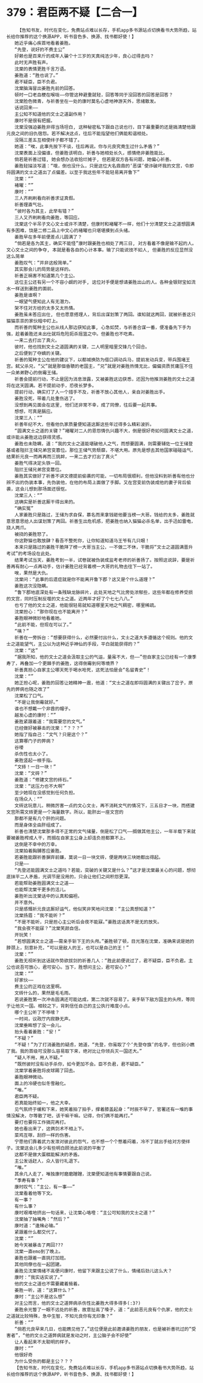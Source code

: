 # 379：君臣两不疑【二合一】
        【告知书友，时代在变化，免费站点难以长存，手机app多书源站点切换看书大势所趋，站长给你推荐的这个换源APP，听书音色多、换源、找书都好使！】
       她近乎痛心疾首地看着姜胜。
       “先登，说好的不费主公”
       好赖也是百来斤的成年人骗个十三岁的天真纯洁少年，良心过得去吗？
       此时无声胜有声。
       沈棠的表情更胜千言万语。
       姜胜道：“胜也说了。”
       君不疑臣，臣不负君。
       沈棠脑海冒出姜胜先前的回答。
       顿时一口老血梗在喉咙——你管这种避重就轻，回答等同于没回答的回答是回答？
       沈棠脸色微青，与祈善坐在一处的康时莫名心虚地神游天外，思绪散发。
       话说回来——
       主公知不知道他的文士之道副作用？
       康时不是很有把握。
       沈棠没强迫姜胜非得当场坦白, 这种秘密私下跟自己说也行，目下最重要的还是搞清楚他跟元良之间的旧仇宿怨。若不解决这点，往后不能指望他们俩能和谐相处。
       没隔三差五互相使绊子都不错了。
       她道：“唉，此事先按下不谈，往后再说。你与元良究竟生过什么矛盾？”
       沈棠表面上没偏谁，但姜胜该明白，祈善与她相处长久，感情绝非姜胜能比。
       倘若是祈善过错, 她会想办法收拾烂摊子, 但若是双方各有问题，她偏心祈善。
       姜胜轻描淡写道：“哦，倒也没什么，只是这位大名鼎鼎的‘恶谋’使诈破坏我的文宫，令即将圆满的文士之道出了点偏差。以至于我这些年不能轻易离开鲁下”
       沈棠：“”
       褚曜：“”
       康时：“”
       三人齐刷刷看向祈善求证真假。
       祈善理直气壮。
       “彼时各为其主，此举有错？”
       三人又齐刷刷看向姜胜，等回应。
       沈棠这个半吊子文心文士或许不清楚，但康时和褚曜不一样，他们十分清楚文士之道想圆满有多困难，饶是二修二品上中文心的褚曜也只堪堪摸到点头绪。
       姜胜早在多年前便差点儿圆满了？
       “倘若是各为其主，确实不能怪”康时跟姜胜也相处了两三日, 对方看着不像是输不起的人。文心文士之间的争夺, 本就是看各自的心计本事。输了只能说技不如人, 但姜胜的反应显然没这么简单
       姜胜叹气：“并非这般简单。”
       其实那会儿的局势是这样的。
       祈善正祸害不知道第几个主公。
       这位主公还有另一个不容小觑的对手, 这位对手便是想请姜胜出山的人。各种金银财宝如流水一样送到姜胜的面前。
       姜胜是谁啊？
       一眼望气便知此人有无潜力。
       架不住对方给的太多又太热情。
       姜胜虽未答应出仕, 但也愿意搭理人，背后出谋划策了两回。谁知就这两回，就被祈善这只猫猫祟祟的家伙暗中盯上。
       而祈善的冤种主公也从线人那边获知此事, 心急如焚，与祈善合谋一番，便准备先下手为强，趁着姜胜还未出仕就将危险扼杀摇篮之中。但姜胜也不吃素。
       一来二去打出了真火。
       彼时，他也找到文士之道圆满的关键，二人明里暗里交锋几个回合。
       之后便到了夺嫡的关键。
       祈善的冤种主公在他的建议下，以都城换防为借口调动兵马，提前发动兵变，带兵围堵王宫。弑父杀兄，“父”就是那個昏聩的老国主，“兄”就是对姜胜热情无比，偏偏资质贫庸压不住一众弟弟野心的倒霉王储。
       祈善会提前行动，不止是因为消息泄露，又被姜胜这边获悉，还因为他推测姜胜的文士之道将在这天圆满。若不提前动手，恐夜长梦多。
       提前行动，确实打了人一个措手不及，祈善不放心其他人，亲自对姜胜出手。
       姜胜没死，带着几处重伤逃了。
       没想到再见面会在这里, 他们还非常不幸，成了同僚，往后要一起共事。
       想想，可真是膈应。
       沈棠三人：“”
       祈善年纪不大，但看他仇家质量便知道这厮这些年过得多么精彩波折。
       “圆满文士之道的关键？”褚曜对二人的恩怨情仇兴趣不大，倒是很好奇如何圆满文士之道，或许能从姜胜这边获得灵感。
       姜胜也未隐瞒，道：“我的文士之道能堪破他人之气，而想要圆满，则需要辅佐一位王储登基或者阻拦王储兄弟宫变篡位。那位王储气势颓靡，不堪大用。原先是想去其他国家碰碰运气，结果祈元良一而再再而三挑衅，一来二去才打出了真火”
       姜胜气得决定头铁一回。
       阻拦王储兄弟宫变篡位。
       姜胜其实做好了祈善不讲文德提前偷袭的可能，一切布局很顺利，但他没料到祈善有他也分辨不出的伪装本事，先伪装他，在他的布局上面做了手脚。又在宫变前伪装成他的妻子背后偷袭，这会儿想到那场面还很怄。
       沈棠三人：“”
       这确实是祈善这厮干得出来的。
       “确实冤”
       人家姜胜只是路过，王储为求自保，慕名而来拿钱砸他要当榜一大哥。钱给的太多，姜胜就意思意思给人出谋划策了两回。祈善生出危机感，把姜胜也纳入猫猫必杀名单，出手迅如雷电，挠人两爪。
       被挠的姜胜怒了。
       你这野猫也敢放肆？看吾不整死你，让你知道知道马王爷有几只眼！
       本来只是路过的姜胜干脆拜了榜一大哥当主公，一不做二不休，干脆将“文士之道圆满晋升考试”的考场设在此处。
       结果考试当天，姜胜考到一半，试卷就被伪装成监考老师的祈善扬了。按照这说辞，要是祈善再有耐心一点再动手，估计姜胜已经背着榜一大哥的礼物去往下一站了。
       唉，果然是大仇。
       沈棠问：“此事的后遗症就是你不能离开鲁下郡？这又是个什么道理？”
       姜胜这次没隐瞒。
       “鲁下郡地底深处有一条残缺龙脉碎片，此处天地之气比旁处浓郁些，这些年都在修养受损的文宫，同时压制反噬的文士之道。近两年才好了个七七八八。”
       也亏了他的文士之道，他能很轻易就知道哪里天地之气稠密，哪里稀疏。
       沈棠担心：“那你现在也不能离开？”
       姜胜眼神微妙地看着她。
       “此前不能，但现在可以了。”
       “咦？”
       祈善在一旁拆台：“想要获得什么，必然要付出什么，文士之道大多遵循这个规则。他的文士之道能望气，主公以为这种近乎神仙的手段，平白就能获得的？”
       沈棠：“这”
       “据我所知，他的文士之道会汲取主公的气运，量虽不大，但——”但自家主公已经有一个康季寿了，再叠加一个更棘手的姜胜，这得倒霉到何等境界？
       祈善真担心自家主公哪天死于喝水呛死，这死法怕是会“名留青史”！
       沈棠：“”
       她正担心呢，姜胜的回答让她精神一震，他道：“文士之道在即将圆满的关键出了岔子，原先的弊病也随之改了”
       沈棠松了口气。
       “不是让我倒霉就好。”
       谁也不想戴一个非酋的帽子。
       越发心虚的康时：“”
       姜胜紧跟着道：“我需要您的文气。”
       已经做好被暴击的沈棠：“？？？”
       她指了指自己：“文气？只是这个？”
       这算哪门子的弊病？
       谷喽
       杀伤性也太小了。
       姜胜竖起一根手指。
       “文砖！一日一块！”
       沈棠：“文砖？”
       姜胜道：“修建文宫的砖石。”
       沈棠：“这压力也不大啊”
       至少她现在没感觉到任何负担。
       在场众人：“”
       文砖这玩意儿，稍微厉害一点的文心文士，再不消耗文气的情况下，三五日才一块，而搭建文宫所需文砖更是一个海量数字。所以，能肝出一座文宫的
       那都不是有几个肝的问题。
       而是身体全由肝组成了。
       祈善也清楚沈棠那多得不正常的文气储量，倒是松了口气——搁做其他主公，一年半载下来就要被姜胜榨成人干，而搁在自家主公身上却连负担都算不上。
       这倒是不幸中的万幸。
       沈棠拍着胸脯答应姜胜。
       若姜胜能跟祈善摒弃前嫌，莫说一日一块文砖，便是两块三块她都出得起。
       只是——
       “先登还能圆满文士之道吗？若能，突破的关键又是什么？”这才是沈棠最关心的问题，想彻底抹平二人矛盾，光调节是没用的，只会让他们之间积怨更深。
       若能帮助姜胜圆满文士之道——
       也能帮沈棠干更多的活儿。
       姜胜听出沈棠话中的认真和偏袒。
       并不意外。
       只是感慨祈元良这厮好运气，他似笑非笑地问沈棠：“主公真想知道？”
       沈棠扬眉：“我不能听？”
       “不是不能听，只是担心主公听后会夜不能寐。”姜胜这话真不是无的放矢。
       “我会夜不能寐？”沈棠笑颜自信。
       开玩笑！
       “若想圆满文士之道——需亲手斩下王的头颅。”姜胜顿了顿，目光落在沈棠，准确来说是她的脖颈上，刻意补充，“可以是敌人的王，也可以是自己的王！”
       沈棠：“”
       姜胜无视听到这话就作势欲拔剑的祈善几人：“胜此前便说过了，君不疑臣，臣不负君。主公也说吾可放心，君可安心。当下，胜想问主公，君可安心？”
       沈棠：“”
       好家伙——
       费主公的正戏在这里啊。
       文砖什么的，果然是毛毛雨。
       若说姜胜第一次冲击圆满还可能达成，第二次就不容易了。亲手斩下敌方国主的头颅，等同于让他灭一国。相较之下，背刺信任自己的主公执行难度小点。
       哪个主公听了不哆嗦？
       一时间，议政厅内寂静无声。
       沈棠垂眸想了没一会儿。
       抬头看着姜胜：“安！”
       “不疑？”
       “不疑！”为了打消姜胜的疑虑，她道，“先登，你虽取了个‘先登夺旗’的名字，但也别小瞧了我。我的首级可没那么容易取下来，绝对比让你领兵灭一国还大。”
       “疑人不用，用人不疑。”
       “既然彼时没有动手杀你，如今更加不会。臣不负君，君不疑臣。”
       沈棠学着姜胜将皮球踢了回去。
       姜胜眼神微动。
       面上的冷硬也似冬雪融化。
       “唯。”
       君臣两不疑。
       若真能始终如一，他之大幸。
       见气氛终于缓和下来，她笑着拍了拍手，撑着膝盖起身：“时辰不早了，官署还有一堆的事情没解决，尔等散了吧，该干嘛干嘛。记得，你们俩不能再打。”
       要打也要将工作搞完再打。
       她也看出来了，这俩剑术不相上下。
       菜鸡互啄，刮痧一样的伤害。
       宁愿他们靠着武力发泄对彼此的怨气，也不想一个个憋着闷着，冷不丁就出手给对方使绊子。沈棠这会儿多少有些明白顾池此前说的平衡了
       这都不是做大蛋糕能解决的矛盾。
       主公发话赶人，众人皆行礼退下。
       “唯。”
       其余几人走了，唯独康时磨磨蹭蹭，沈棠便知道他有事情要跟自己说。
       “季寿有事？”
       康时叹气：“主公，有一事——”
       沈棠看着他等下文。
       有一事？
       有什么事？
       康时艰难地挤出一句话来，让沈棠心咯噔：“主公可知我的文士之道？”
       沈棠抽了抽嘴角：“然后？”
       康时道：“逢赌必输。”
       紧跟着什么都交代了。
       沈棠：“”
       她今天被暴击了两回???
       沈棠一直emo到了晚上。
       姜胜也跟着一直挑灯加班。
       其他同僚也在一起团建。
       姜胜见沈棠情绪不高便问康时，他留下来跟主公说了什么，情绪后劲儿这么大？
       康时：“我实话实说了。”
       他的文士之道也不需要藏着掖着。
       姜胜一听，道：“这算什么？”
       康时：“主公不是这么想”
       对主公而言，他的文士之道弊病杀伤性比姜胜大得多得多(:3?)
       姜胜余光瞥了一眼不远处的祈善，故意扯高了嗓子，道：“此前恶元良有个仇家，他的文士之道就比较特殊，急中生智，不知元良你有无印象？”
       祈善：“”
       “倘若元良早来几日，也能瞧见他了。”这位便是此前邀请姜胜的朋友，也是被祈善坑过的“受害者”，“他的文士之道弊病就是发动之时，主公脑子会不好使”
       让人看起来不太聪明的样子。
       康时：“”
       他很好奇
       为什么受伤的都是主公？？？
       【告知书友，时代在变化，免费站点难以长存，手机app多书源站点切换看书大势所趋，站长给你推荐的这个换源APP，听书音色多、换源、找书都好使！】